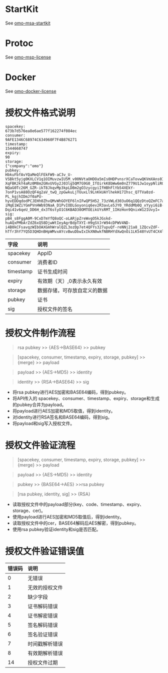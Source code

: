 # StartKit

See [omo-msa-startkit](https://github.com/xtech-cloud/omo-msa-startkit)

# Protoc

See [omo-msp-license](https://github.com/xtech-cloud/omo-msp-license)

# Docker

See [omo-docker-license](https://github.com/xtech-cloud/omo-docker-license)


# 授权文件格式说明

```
spacekey:
673b7d576ea8e6ae577f162274f084ec
consumer:
9AFE1346C68974C634960F7F4B876271
timestamp:
1544668747
expiry:
90
storage:
{"company":"omo"}
pubkey:
HbkuFbfAvYQaMeQlFEkFW9-aC3v_U-VSBkt5yjg0KXLCV1q1OIMuvzwIU5M_v00NVtaOHDOa5mIs0HDPvnsrXCaTovwQKVmXAns0IZqSw8meul295xyWiS-XqFBKJkY4aRz0M8m2GNvUVGy2J03lg5QM7G9G0_IfOirkK8bWw6m0nZ779U1Jw1oypNliRQlJ1DzKIGE6raoCXPosJ7S8EV-NQaG0Tc26M_GZR-ikT8JkqvMp3kpLDBm2gO3zycgyiIfHBhFlYb54XEkY-7onP1vsA88OzQF4g2aV_twQ_zpGwkuLjTUuxLl9LnKkUAYlhekH17Ihsc_Q7TVa0zd-PL_kgjhIDmJf0aPU-hyvEDDqdodPCJEHh0ZhvQMvWhGOYEF6lnIFwQP5H52_73zVWLd303uO6q1QQzDtoQZmFC7arP9mxyCo4_7SezeDqYYnNXNIOu5PcFf70GdKN0E3U1xnI34RkMr-iMqE1WZiYGmPVnHWb93NaA_D1PvIODLGoyoniq6ev2R3avLe5JY0_YRddMb0Q_xYyyi6iB-Dqi41v6qeU_DD6H_dx3T6styO1C6KBAD30OMTOEikUYsRMT_1IHzHon9QnixW12IUvyI=
sig:
pB4_s8FggA0M-9CxD7mYfQ8oQC-oLARjpZreWvgO5kJGskd-huAQxPMbArZdZ6xQ58DjwWtIeyAgrBdpTXYI-H9gSVJrW94cDPWV4ND-i4B0kCFsavqzWIbOAXGmhWralQZL3ozDp7et4QFYs327upuQf-reNNj21a8_1ZQcvZdF-hTfr3hY7YQ5D3QHDnBHpWMvxAYcvBwuDbwIxIkXN0wkfNBRHYdXwQnOi1LK548YvUT4CX4liqgpjWf1HmEVEgGfODvxzO9KG5SKMeOtEducyKPvmrqj4rzMp3fpZeWonfLm0TarWDyouNnO967XYnB_195UmVZ2EFZMa5kl3Q==
```

| 字段 | 说明 |
|:--|:--|
|spacekey|AppID|
|consumer|消费者ID|
|timestamp|证书生成时间|
|expiry|有效期（天）,0表示永久有效|
|storage|数据存储，可存放自定义的数据|
|pubkey|证书|
|sig|授权文件的签名|

# 授权文件制作流程

> rsa pubkey >> {AES->BASE64} >> pubkey

> [spacekey, consumer, timestamp, expiry, storage, pubkey] >> {merge} >> payload

> payload >> {AES->MD5} >> identity

> identity >> {RSA->BASE64} >> sig


- 将rsa pubkey进行AES加密和BASE64编码，得到pubkey。
- 将API传入的 spacekey、consumer、timestamp、expiry、storage和生成的pubkey合并为payload。
- 将payload进行AES加密和MD5取值，得到identity。
- 对identity进行RSA签名和BASE64编码，得到sig。
- 将payload和sig写入授权文件。


# 授权文件验证流程

> [spacekey, consumer, timestamp, expiry, storage, pubkey] >> {merge} >> payload

> payload >> {AES->MD5} >> identity

> pubkey >> {BASE64->AES} >>rsa pubkey

> [rsa pubkey, identity, sig] >> {RSA}

- 读取授权文件中的payload部分(key、code、timestamp、expiry、storage、cer)。
- 使用payload进行AES加密和MD5取值后，得到identity。
- 读取授权文件中的cer，BASE64解码后AES解密，得到pubkey。
- 使用rsa pubkey验证identity和sig是否匹配。

# 授权文件验证错误值

| 错误码 | 说明 |
|:--|:--|
|0|无错误|
|1|无效的授权文件|
|2|缺少字段|
|3|证书解码错误|
|4|证书解密错误|
|5|签名解码错误|
|6|签名验证错误|
|7|时间戳解析错误|
|8|有效期解析错误|
|14|授权文件过期|
